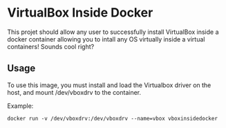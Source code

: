 VirtualBox Inside Docker
========================

This projet should allow any user to successfully install VirtualBox inside a docker container allowing you to intall any OS virtually inside a virtual containers! Sounds cool right?

Usage
-----

To use this image, you must install and load the Virtualbox driver on the
host, and mount /dev/vboxdrv to the container.

Example:

```
docker run -v /dev/vboxdrv:/dev/vboxdrv --name=vbox vboxinsidedocker
```
